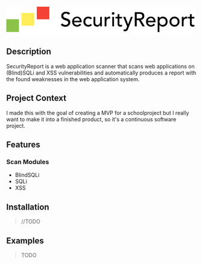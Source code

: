 ![SecurityReport](https://github.com/melkawakibi/securityscan/blob/ontwikkel/public/images/logo-mo.png)

## Description
SecurityReport is a web application scanner that scans web applications on (Blind)SQLi and XSS vulnerabilities and automatically produces a report with the found weaknesses in the web application system.

## Project Context
I made this with the goal of creating a MVP for a schoolproject but I really want to make it into a finished product, so it's a continuous software project.

## Features

### Scan Modules
- BlindSQLi
- SQLi
- XSS

## Installation

> //TODO

## Examples

> TODO